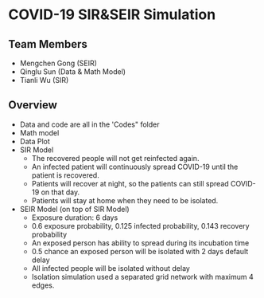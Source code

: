 # COVID-19 SIR&SEIR Simulation
## Team Members
- Mengchen Gong (SEIR)
- Qinglu Sun (Data & Math Model)
- Tianli Wu (SIR)

## Overview
- Data and code are all in the 'Codes" folder
- Math model
- Data Plot
- SIR Model
  - The recovered people will not get reinfected again.
  - An infected patient will continuously spread COVID-19 until the patient is recovered.
  - Patients will recover at night, so the patients can still spread COVID-19 on that day.
  - Patients will stay at home when they need to be isolated.
- SEIR Model (on top of SIR Model)
  - Exposure duration: 6 days
  - 0.6 exposure probability, 0.125 infected probability, 0.143 recovery probability
  - An exposed person has ability to spread during its incubation time 
  - 0.5 chance an exposed person will be isolated with  2 days default delay
  - All infected people will be isolated without delay
  - Isolation simulation used a separated grid network with maximum 4 edges.
